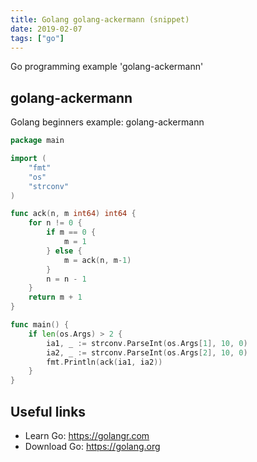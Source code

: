 ```yaml
---
title: Golang golang-ackermann (snippet)
date: 2019-02-07
tags: ["go"]
---
```

Go programming example 'golang-ackermann'


## golang-ackermann

Golang beginners example: golang-ackermann

```go
package main

import (
	"fmt"
	"os"
	"strconv"
)

func ack(n, m int64) int64 {
	for n != 0 {
		if m == 0 {
			m = 1
		} else {
			m = ack(n, m-1)
		}
		n = n - 1
	}
	return m + 1
}

func main() {
	if len(os.Args) > 2 {
		ia1, _ := strconv.ParseInt(os.Args[1], 10, 0)
		ia2, _ := strconv.ParseInt(os.Args[2], 10, 0)
		fmt.Println(ack(ia1, ia2))
	}
}

```

## Useful links

- Learn Go: https://golangr.com
- Download Go: https://golang.org
